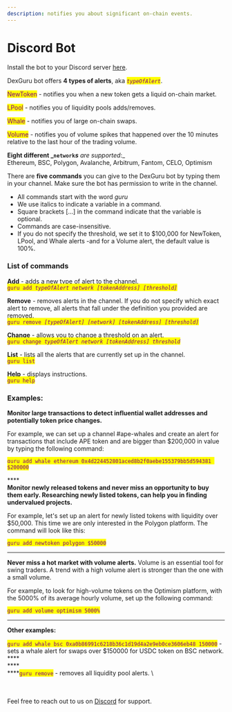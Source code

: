 ```yaml
---
description: notifies you about significant on-chain events.
---
```


# Discord Bot

Install the bot to your Discord server [here](https://discord.com/oauth2/authorize?client\_id=962926828950020186\&scope=bot\&permissions=137439267840).&#x20;



DexGuru bot offers **4 types of alerts**, aka _<mark style="color:purple;">`typeOfAlert`</mark>_.&#x20;

<mark style="color:purple;">NewToken</mark> - notifies you when a new token gets a liquid on-chain market.&#x20;

<mark style="color:purple;">LPool</mark> - notifies you of liquidity pools adds/removes.&#x20;

<mark style="color:purple;">Whale</mark> - notifies you of large on-chain swaps.&#x20;

<mark style="color:purple;">Volume</mark> - notifies you of volume spikes that happened over the 10 minutes relative to the last hour of the trading volume.



**Eight different **_<mark style="color:purple;">**`network`**</mark>_**s** are supported_:_ \
Ethereum, BSC, Polygon, Avalanche, Arbitrum, Fantom, CELO, Optimism



There are **five commands** you can give to the DexGuru bot by typing them in your channel. Make  sure the bot has permission to write in the channel.

* All commands start with the word _guru_&#x20;
* We use italics to indicate a variable in a command.&#x20;
* Square brackets \[...] in the command indicate that the variable is optional.&#x20;
* Commands are case-insensitive.&#x20;
* If you do not specify the threshold, we set it to $100,000 for NewToken, LPool, and Whale alerts -and for a Volume alert, the default value is 100%.

### List of commands&#x20;

**Add** - adds a new type of alert to the channel. \
<mark style="color:purple;">`guru add`</mark><mark style="color:purple;">` `</mark>_<mark style="color:purple;">`typeOfAlert network [tokenAddress] [threshold]`</mark>_

**Remove** - removes alerts in the channel. If you do not specify which exact alert to remove, all alerts that fall under the definition you provided are removed. \
<mark style="color:purple;">`guru remove`</mark><mark style="color:purple;">` `</mark>_<mark style="color:purple;">`[typeOfAlert] [network] [tokenAddress] [threshold]`</mark>_

**Change** - allows you to change a threshold on an alert. \
<mark style="color:purple;">`guru change`</mark><mark style="color:purple;">` `</mark>_<mark style="color:purple;">`typeOfAlert network [tokenAddress] threshold`</mark>_

**List** - lists all the alerts that are currently set up in the channel. \
<mark style="color:purple;">`guru list`</mark>

**Help** - displays instructions. \
<mark style="color:purple;">`guru help`</mark>

_<mark style="color:purple;"></mark>_

### Examples:

**Monitor large transactions to detect influential wallet addresses and potentially token price changes.** &#x20;

For example, we can set up a channel #ape-whales and create an alert for transactions that include APE token and are bigger than $200,000 in value by typing the following command:&#x20;

<mark style="color:purple;">`guru add whale ethereum 0x4d224452801aced8b2f0aebe155379bb5d594381 $200000`</mark>

****\
**Monitor newly released tokens and never miss an opportunity to buy them early. Researching newly listed tokens, can help you in finding undervalued projects.**&#x20;

For example, let's set up an alert for newly listed tokens with liquidity over $50,000. This time we are only interested in the Polygon platform. The command will look like this:&#x20;

<mark style="color:purple;">`guru add newtoken polygon $50000`</mark>

****

**Never miss a hot market with volume alerts.** Volume is an essential tool for swing traders. A trend with a high volume alert is stronger than the one with a small volume. &#x20;

For example, to look for high-volume tokens on the Optimism platform, with the 5000% of its average hourly volume, set up the following command:&#x20;

<mark style="color:purple;">`guru add volume optimism 5000%`</mark>

****

**Other examples:**

<mark style="color:purple;">`guru add whale bsc 0xa0b86991c6218b36c1d19d4a2e9eb0ce3606eb48 150000`</mark> - sets a whale alert for swaps over $150000 for USDC token on BSC network. **** \
****\
****<mark style="color:purple;">`guru remove`</mark> - removes all liquidity pool alerts. \


\
\
Feel free to reach out to us on [Discord](https://discord.com/invite/dPW8fzwzz9) for support.&#x20;

